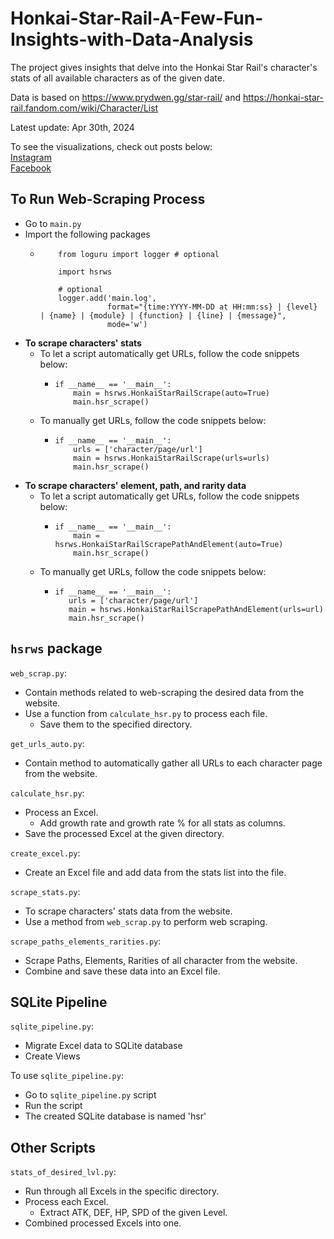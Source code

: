 # Honkai-Star-Rail-A-Few-Fun-Insights-with-Data-Analysis
The project gives insights that delve into the Honkai Star Rail's character's stats of all available characters as of the given date.

Data is based on https://www.prydwen.gg/star-rail/ and https://honkai-star-rail.fandom.com/wiki/Character/List

Latest update: Apr 30th, 2024

To see the visualizations, check out posts below:  
[Instagram](https://www.instagram.com/p/C6Ww0r0BJF5/?utm_source=ig_web_copy_link&igsh=MzRlODBiNWFlZA==)  
[Facebook](https://www.facebook.com/permalink.php?story_fbid=pfbid0A5XHXHEEkAeTiPd2LpfzKqYYpFQ9aSqukoZbFZP6cRqpev117f6658QhMrPi8dtml&id=61553626169836)

## To Run Web-Scraping Process

- Go to ```main.py```
- Import the following packages
  - ```
        from loguru import logger # optional

        import hsrws
      
        # optional
        logger.add('main.log',
                   format="{time:YYYY-MM-DD at HH:mm:ss} | {level} | {name} | {module} | {function} | {line} | {message}",
                   mode='w')
    ```
- **To scrape characters' stats**
  - To let a script automatically get URLs, follow the code snippets below:
    - ```
      if __name__ == '__main__':
          main = hsrws.HonkaiStarRailScrape(auto=True)
          main.hsr_scrape()
      ```
  - To manually get URLs, follow the code snippets below:
    - ```
      if __name__ == '__main__':
          urls = ['character/page/url']
          main = hsrws.HonkaiStarRailScrape(urls=urls)
          main.hsr_scrape()
      ```
- **To scrape characters' element, path, and rarity data**
  - To let a script automatically get URLs, follow the code snippets below:
    - ```
      if __name__ == '__main__':
          main = hsrws.HonkaiStarRailScrapePathAndElement(auto=True)
          main.hsr_scrape()
      ```
  - To manually get URLs, follow the code snippets below:
    - ```
      if __name__ == '__main__':
         urls = ['character/page/url']
         main = hsrws.HonkaiStarRailScrapePathAndElement(urls=url)
         main.hsr_scrape()
      ```

## ```hsrws``` package
```web_scrap.py```:

- Contain methods related to web-scraping the desired data from the website.
- Use a function from ```calculate_hsr.py``` to process each file.
  - Save them to the specified directory.

```get_urls_auto.py```:

- Contain method to automatically gather all URLs to each character page from the website.

```calculate_hsr.py```:

- Process an Excel.
  - Add growth rate and growth rate % for all stats as columns.
- Save the processed Excel at the given directory.

```create_excel.py```:

- Create an Excel file and add data from the stats list into the file.

```scrape_stats.py```:

- To scrape characters' stats data from the website.
- Use a method from ```web_scrap.py``` to perform web scraping.

```scrape_paths_elements_rarities.py```:

- Scrape Paths, Elements, Rarities of all character from the website.
- Combine and save these data into an Excel file.

## SQLite Pipeline

```sqlite_pipeline.py```:

- Migrate Excel data to SQLite database
- Create Views

To use ```sqlite_pipeline.py```:

- Go to ```sqlite_pipeline.py``` script
- Run the script
- The created SQLite database is named 'hsr'

## Other Scripts
```stats_of_desired_lvl.py```:

- Run through all Excels in the specific directory.
- Process each Excel.
  - Extract ATK, DEF, HP, SPD of the given Level.
- Combined processed Excels into one.      


